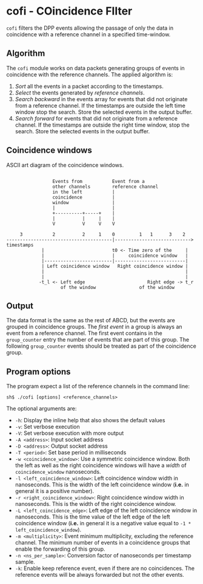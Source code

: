 # cofi - COincidence FIlter

`cofi` filters the DPP events allowing the passage of only the data in
coincidence with a reference channel in a specified time-window.

## Algorithm
The `cofi` module works on data packets generating groups of events in
coincidence with the reference channels. The applied algorithm is:

1. *Sort* all the events in a packet according to the timestamps.
2. *Select* the events generated by *reference channels*.
3. *Search backward* in the events array for events that did not originate from
   a reference channel. If the timestamps are outside the left time window stop
   the search. Store the selected events in the output buffer.
4. *Search forward* for events that did not originate from a reference channel.
   If the timestamps are outside the right time window, stop the search. Store
   the selected events in the output buffer.

## Coincidence windows
ASCII art diagram of the coincidence windows.
```

                 Events from           Event from a
                 other channels        reference channel
                 in the left           |
                 coincidence           |
                 window                |
                 |                     |
                 +----------+-----+    |
                 |          |     |    |
                 V          V     V    V

     3           2          2     1    0         1   1      3    2
---------------------------------------|----------------------------> timestamps
             |                         t0 <- Time zero of the     |
             |                         |     coincidence window   |
             |-------------------------|--------------------------|
             | Left coincidence window   Right coincidence window |
             |                                                    |
             |                                                    |
            -t_l <- Left edge                       Right edge -> t_r
                    of the window                of the window
```

## Output
The data format is the same as the rest of ABCD, but the events are grouped in
coincidence groups. The *first event* in a group is always an event from a
reference channel. The first event contains in the `group_counter` entry the
number of events that are part of this group. The following `group_counter`
events should be treated as part of the coincidence group.

## Program options
The program expect a list of the reference channels in the command line:
```
sh$ ./cofi [options] <reference_channels>
```
The optional arguments are:

- `-h`: Display the inline help that also shows the default values
- `-v`: Set verbose execution
- `-V`: Set verbose execution with more output
- `-A <address>`: Input socket address
- `-D <address>`: Output socket address
- `-T <period>`: Set base period in milliseconds
- `-w <coincidence_window>`: Use a symmetric coincidence window. Both the left
  as well as the right coincidence windows will have a *width* of
  `coincidence_window` nanoseconds.
- `-l <left_coincidence_window>`: Left coincidence window width in nanoseconds.
  This is the width of the left coincidence window (**i.e.** in general it is a
  positive number).
- `-r <right_coincidence_window>`: Right coincidence window width in nanoseconds.
  This is the width of the right coincidence window.
- `-L <left_coincidence_edge>`: Left edge of the left coincidence window in
  nanoseconds. This is the time value of the left edge of the left coincidence
  window (**i.e.** in general it is a negative value equal to
  `-1 * left_coincidence_window`).
- `-m <multiplicity>`: Event minimum multiplicity, excluding the reference
  channel. The minimum number of events in a coincidence groups that enable the
  forwarding of this group.
- `-n <ns_per_sample>`: Conversion factor of nanoseconds per timestamp sample.
- `-k`: Enable keep reference event, even if there are no coincidences.
  The reference events will be always forwarded but not the other events.
